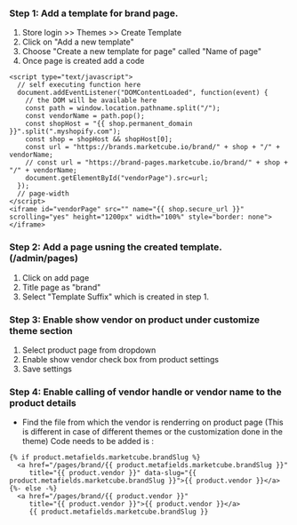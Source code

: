 ### Step 1: Add a template for brand page.
1. Store login >> Themes >> Create Template
2. Click on "Add a new template"
3. Choose "Create a new template for page" called "Name of page"
4. Once page is created add a code 

```
<script type="text/javascript">
  // self executing function here
  document.addEventListener("DOMContentLoaded", function(event) {
    // the DOM will be available here
    const path = window.location.pathname.split("/");
    const vendorName = path.pop();
    const shopHost = "{{ shop.permanent_domain }}".split(".myshopify.com");
    const shop = shopHost && shopHost[0];
    const url = "https://brands.marketcube.io/brand/" + shop + "/" + vendorName;
    // const url = "https://brand-pages.marketcube.io/brand/" + shop + "/" + vendorName;
    document.getElementById("vendorPage").src=url;
  });
  // page-width
</script>
<iframe id="vendorPage" src="" name="{{ shop.secure_url }}" scrolling="yes" height="1200px" width="100%" style="border: none"></iframe>
```
       
### Step 2: Add a page usning the created template. (/admin/pages)
1. Click on add page 
2. Title page as "brand"
3. Select "Template Suffix" which is created in step 1.

### Step 3: Enable show vendor on product under customize theme section
1. Select product page from dropdown
2. Enable show vendor check box from product settings
3. Save settings

### Step 4: Enable calling of vendor handle or vendor name to the product details
- Find the file from which the vendor is renderring on product page  (This is different in case of different themes or the customization done in the theme)
Code needs to be added is :
```
{% if product.metafields.marketcube.brandSlug %}
  <a href="/pages/brand/{{ product.metafields.marketcube.brandSlug }}" 
     title="{{ product.vendor }}" data-slug="{{ product.metafields.marketcube.brandSlug }}">{{ product.vendor }}</a>
{%- else -%}
  <a href="/pages/brand/{{ product.vendor }}" 
     title="{{ product.vendor }}">{{ product.vendor }}</a>
     {{ product.metafields.marketcube.brandSlug }}
```
